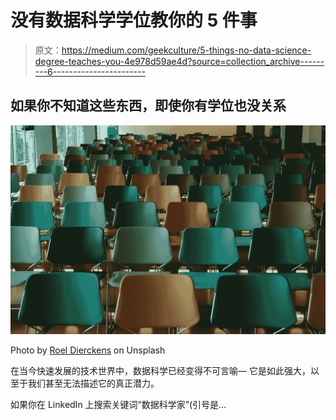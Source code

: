 # 没有数据科学学位教你的 5 件事

> 原文：<https://medium.com/geekculture/5-things-no-data-science-degree-teaches-you-4e978d59ae4d?source=collection_archive---------6----------------------->

## 如果你不知道这些东西，即使你有学位也没关系

![](img/626502a365b2aed1f63929c0a25fd36c.png)

Photo by [Roel Dierckens](https://unsplash.com/@roeldierckens) on Unsplash

在当今快速发展的技术世界中，数据科学已经变得不可言喻— 它是如此强大，以至于我们甚至无法描述它的真正潜力。

如果你在 LinkedIn 上搜索关键词“数据科学家”(引号是…